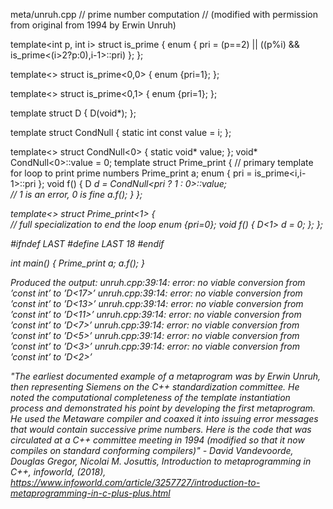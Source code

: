 

meta/unruh.cpp
// prime number computation
// (modified with permission from original from 1994 by Erwin Unruh) 

template<int p, int i>
struct is_prime {
   enum { pri = (p==2) || ((p%i) && is_prime<(i>2?p:0),i-1>::pri) };
};

template<>
struct is_prime<0,0> {
   enum {pri=1};
};

template<>
struct is_prime<0,1> {
   enum {pri=1};
};

template<int i>
struct D {
   D(void*); 
}; 

template<int i>
struct CondNull {
   static int const value = i;
};

template<>
struct CondNull<0> {
   static void* value;
};
void* CondNull<0>::value = 0;
template<int i>
struct Prime_print { 
          // primary template for loop to print prime numbers 
    Prime_print<i-1> a;
   enum { pri = is_prime<i,i-1>::pri };
   void f() {
     D<i> d =  CondNull<pri ? 1 : 0>::value;    
          // 1 is an error, 0 is fine
     a.f(); 
   } 
}; 

template<>
struct Prime_print<1> {       
          // full specialization to end the loop
  enum {pri=0};
  void f() {
     D<1> d = 0; 
   }; 
}; 

#ifndef LAST
#define LAST 18
#endif

int main() 
{ 
   Prime_print<LAST> a;
   a.f();
}
  
Produced the output:
unruh.cpp:39:14: error: no viable conversion from ’const int’ to ’D<17>’
unruh.cpp:39:14: error: no viable conversion from ’const int’ to ’D<13>’
unruh.cpp:39:14: error: no viable conversion from ’const int’ to ’D<11>’
unruh.cpp:39:14: error: no viable conversion from ’const int’ to ’D<7>’
unruh.cpp:39:14: error: no viable conversion from ’const int’ to ’D<5>’
unruh.cpp:39:14: error: no viable conversion from ’const int’ to ’D<3>’
unruh.cpp:39:14: error: no viable conversion from ’const int’ to ’D<2>’

"The earliest documented example of a metaprogram was by Erwin Unruh, then representing Siemens on the C++ standardization committee. He noted the computational completeness of the template instantiation process and demonstrated his point by developing the first metaprogram. He used the Metaware compiler and coaxed it into issuing error messages that would contain successive prime numbers. Here is the code that was circulated at a C++ committee meeting in 1994 (modified so that it now compiles on standard conforming compilers)" - David Vandevoorde, Douglas Gregor, Nicolai M. Josuttis, Introduction to metaprogramming in C++, infoworld, (2018), https://www.infoworld.com/article/3257727/introduction-to-metaprogramming-in-c-plus-plus.html
